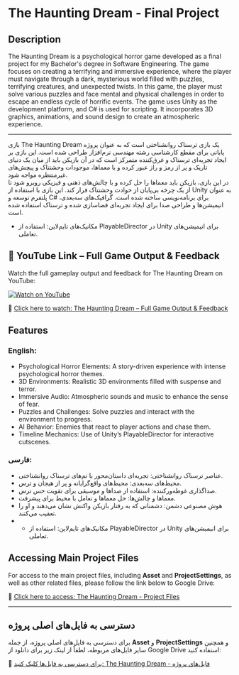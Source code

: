 # The Haunting Dream - Final Project

## Description

The Haunting Dream is a psychological horror game developed as a final project for my Bachelor's degree in Software Engineering. The game focuses on creating a terrifying and immersive experience, where the player must navigate through a dark, mysterious world filled with puzzles, terrifying creatures, and unexpected twists. In this game, the player must solve various puzzles and face mental and physical challenges in order to escape an endless cycle of horrific events. The game uses Unity as the development platform, and C# is used for scripting. It incorporates 3D graphics, animations, and sound design to create an atmospheric experience.

---

بازی The Haunting Dream یک بازی ترسناک روانشناختی است که به عنوان پروژه پایانی برای مقطع کارشناسی رشته مهندسی نرم‌افزار طراحی شده است. این بازی بر ایجاد تجربه‌ای ترسناک و غرق‌کننده متمرکز است که در آن بازیکن باید از میان یک دنیای تاریک و پر از رمز و راز عبور کرده و با معماها، موجودات وحشتناک و پیچش‌های غیرمنتظره مواجه شود.  
در این بازی، بازیکن باید معماها را حل کرده و با چالش‌های ذهنی و فیزیکی روبرو شود تا از یک چرخه بی‌پایان از حوادث وحشتناک فرار کند. این بازی با استفاده از Unity به عنوان پلتفرم توسعه و C# برای برنامه‌نویسی ساخته شده است. گرافیک‌های سه‌بعدی، انیمیشن‌ها و طراحی صدا برای ایجاد تجربه‌ای فضاسازی شده و ترسناک استفاده شده است.


- مکانیک‌های تایم‌لاین: استفاده از PlayableDirector در Unity برای انیمیشن‌های تعاملی.

## 🎥 YouTube Link – Full Game Output & Feedback

Watch the full gameplay output and feedback for The Haunting Dream on YouTube:

[![Watch on YouTube](https://img.youtube.com/vi/TsbSpEVTdJI/hqdefault.jpg)](https://youtu.be/TsbSpEVTdJI)

🔗 [Click here to watch: The Haunting Dream – Full Game Output & Feedback](https://youtu.be/TsbSpEVTdJI)
## Features

### English:

- Psychological Horror Elements: A story-driven experience with intense psychological horror themes.
- 3D Environments: Realistic 3D environments filled with suspense and terror.
- Immersive Audio: Atmospheric sounds and music to enhance the sense of fear.
- Puzzles and Challenges: Solve puzzles and interact with the environment to progress.
- AI Behavior: Enemies that react to player actions and chase them.
- Timeline Mechanics: Use of Unity’s PlayableDirector for interactive cutscenes.

### فارسی:

- عناصر ترسناک روانشناختی: تجربه‌ای داستان‌محور با تم‌های ترسناک روانشناختی.
- محیط‌های سه‌بعدی: محیط‌های واقع‌گرایانه و پر از هیجان و ترس.
- صداگذاری غوطه‌ورکننده: استفاده از صداها و موسیقی برای تقویت حس ترس.
- معماها و چالش‌ها: حل معماها و تعامل با محیط برای پیشرفت.
- هوش مصنوعی دشمن: دشمنانی که به رفتار بازیکن واکنش نشان می‌دهند و او را تعقیب می‌کنند.
- - مکانیک‌های تایم‌لاین: استفاده از PlayableDirector در Unity برای انیمیشن‌های تعاملی.
 
## Accessing Main Project Files

For access to the main project files, including **Asset** and **ProjectSettings**, as well as other related files, please follow the link below to Google Drive:

🔗 [Click here to access: The Haunting Dream - Project Files](https://drive.google.com/drive/folders/1yM8HJTccTJOtaxAJI3MIHRQHCGVvsAO9?usp=sharing)

---

## دسترسی به فایل‌های اصلی پروژه

برای دسترسی به فایل‌های اصلی پروژه، از جمله **Asset** و **ProjectSettings** و همچنین سایر فایل‌های مربوطه، لطفاً از لینک زیر برای دانلود از Google Drive استفاده کنید:

🔗 [برای دسترسی به فایل‌ها کلیک کنید: The Haunting Dream - فایل‌های پروژه](https://drive.google.com/drive/folders/1yM8HJTccTJOtaxAJI3MIHRQHCGVvsAO9?usp=sharing)
